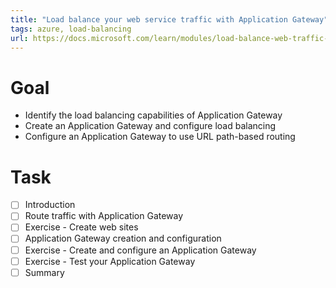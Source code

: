 ```yaml
---
title: "Load balance your web service traffic with Application Gateway"
tags: azure, load-balancing
url: https://docs.microsoft.com/learn/modules/load-balance-web-traffic-with-application-gateway/
---
```


# Goal
- Identify the load balancing capabilities of Application Gateway
- Create an Application Gateway and configure load balancing
- Configure an Application Gateway to use URL path-based routing

# Task
- [ ] Introduction
- [ ] Route traffic with Application Gateway
- [ ] Exercise - Create web sites
- [ ] Application Gateway creation and configuration
- [ ] Exercise - Create and configure an Application Gateway
- [ ] Exercise - Test your Application Gateway
- [ ] Summary
